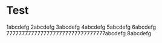 # Test

1abcdefg
2abcdefg
3abcdefg
4abcdefg
5abcdefg
6abcdefg
77777777777777777777777777777777abcdefg
8abcdefg
